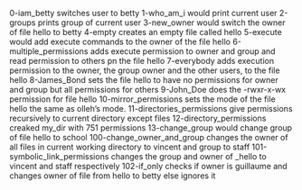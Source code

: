 0-iam_betty switches user to betty
1-who_am_i would print current user
2-groups prints group of current user
3-new_owner would switch the owner of file hello to betty
4-empty creates an empty file called hello
5-execute would add execute commands to the owner of the file hello
6-multiple_permissions adds execute permission to owner and group and read permission to others pn the file hello
 7-everybody adds execution permission to the owner, the group owner and the other users, to the file hello
8-James_Bond sets the file hello to have no permissions for owner and group but all permissions for others
9-John_Doe does the -rwxr-x-wx permission for file hello
10-mirror_permissions sets the mode of the file hello the same as olleh’s mode.
11-directories_permissions give permissions recursively to current directory except files
12-directory_permissions creaked my_dir with 751 permissions
13-change_group would change group of file hello to school
100-change_owner_and_group changes the owner of all files in current working directory to vincent and group to staff
101-symbolic_link_permissions changes the group and owner of _hello to vincent and staff respectively
102-if_only checks if owner is guillaume and changes owner of file from hello to betty else ignores it
